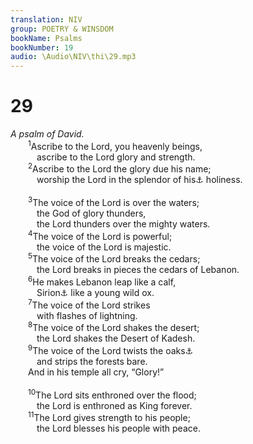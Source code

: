 ```yaml
---
translation: NIV
group: POETRY & WINSDOM
bookName: Psalms 
bookNumber: 19
audio: \Audio\NIV\thi\29.mp3
---
```


<div class="title"><h1>29</h1><i>A psalm of David.</i></div>
<span class="verse thi_29_1">  <sup>1</sup>Ascribe to the Lord, you heavenly beings, <br/>   ascribe to the Lord glory and strength. <br/></span>
<span class="verse thi_29_2">  <sup>2</sup>Ascribe to the Lord the glory due his name; <br/>   worship the Lord in the splendor of his<a data-toggle="tooltip" data-placement="bottom" title="Or Lordwith the splendor of">⚓</a> holiness. <br/><br/></span>
<span class="verse thi_29_3">  <sup>3</sup>The voice of the Lord is over the waters; <br/>   the God of glory thunders, <br/>   the Lord thunders over the mighty waters. <br/></span>
<span class="verse thi_29_4">  <sup>4</sup>The voice of the Lord is powerful; <br/>   the voice of the Lord is majestic. <br/></span>
<span class="verse thi_29_5">  <sup>5</sup>The voice of the Lord breaks the cedars; <br/>   the Lord breaks in pieces the cedars of Lebanon. <br/></span>
<span class="verse thi_29_6">  <sup>6</sup>He makes Lebanon leap like a calf, <br/>   Sirion<a data-toggle="tooltip" data-placement="bottom" title="That is, Mount Hermon">⚓</a> like a young wild ox. <br/></span>
<span class="verse thi_29_7">  <sup>7</sup>The voice of the Lord strikes <br/>   with flashes of lightning. <br/></span>
<span class="verse thi_29_8">  <sup>8</sup>The voice of the Lord shakes the desert; <br/>   the Lord shakes the Desert of Kadesh. <br/></span>
<span class="verse thi_29_9">  <sup>9</sup>The voice of the Lord twists the oaks<a data-toggle="tooltip" data-placement="bottom" title="Or Lordmakes the deer give birth">⚓</a><br/>   and strips the forests bare. <br/>  And in his temple all cry, “Glory!” <br/><br/></span>
<span class="verse thi_29_10">  <sup>10</sup>The Lord sits enthroned over the flood; <br/>   the Lord is enthroned as King forever. <br/></span>
<span class="verse thi_29_11">  <sup>11</sup>The Lord gives strength to his people; <br/>   the Lord blesses his people with peace. <br/></span>
